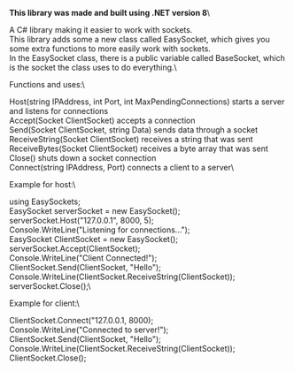 **This library was made and built using .NET version 8**\

A C# library making it easier to work with sockets.\
This library adds some a new class called EasySocket, which gives you some extra functions to more easily work with sockets.\
In the EasySocket class, there is a public variable called BaseSocket, which is the socket the class uses to do everything.\

Functions and uses:\\

Host(string IPAddress, int Port, int MaxPendingConnections) starts a server and listens for connections\
Accept(Socket ClientSocket) accepts a connection\
Send(Socket ClientSocket, string Data) sends data through a socket\
ReceiveString(Socket ClientSocket) receives a string that was sent\
ReceiveBytes(Socket ClientSocket) receives a byte array that was sent\
Close() shuts down a socket connection\
Connect(string IPAddress, Port) connects a client to a server\


Example for host:\

using EasySockets;\
EasySocket serverSocket = new EasySocket();\
serverSocket.Host("127.0.0.1", 8000, 5);\
Console.WriteLine("Listening for connections...");\
EasySocket ClientSocket = new EasySocket();\
serverSocket.Accept(ClientSocket);\
Console.WriteLine("Client Connected!");\
ClientSocket.Send(ClientSocket, "Hello");\
Console.WriteLine(ClientSocket.ReceiveString(ClientSocket));\
serverSocket.Close();\


Example for client:\

ClientSocket.Connect("127.0.0.1, 8000);\
Console.WriteLine("Connected to server!");\
ClientSocket.Send(ClientSocket, "Hello");\
Console.WriteLine(ClientSocket.ReceiveString(ClientSocket));\
ClientSocket.Close();
